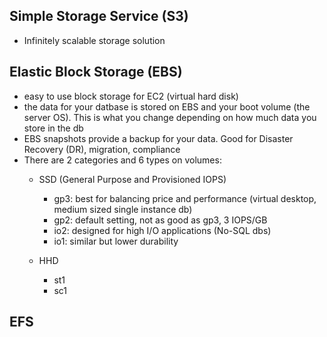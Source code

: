 ## Simple Storage Service (S3)
- Infinitely scalable storage solution 

## Elastic Block Storage (EBS) 
- easy to use block storage for EC2 (virtual hard disk)
- the data for your datbase is stored on EBS and your boot volume (the server OS). This is what you change depending on how much data you store in the db
- EBS snapshots provide a backup for your data. Good for Disaster Recovery (DR), migration, compliance
- There are 2 categories and 6 types on volumes:
    - SSD (General Purpose and Provisioned IOPS)
        
        - gp3: best for balancing price and performance (virtual desktop, medium sized single instance db)
        - gp2: default setting, not as good as gp3, 3 IOPS/GB
        - io2: designed for high I/O applications (No-SQL dbs) 
        - io1: similar but lower durability

    - HHD
        - st1
        - sc1

## EFS